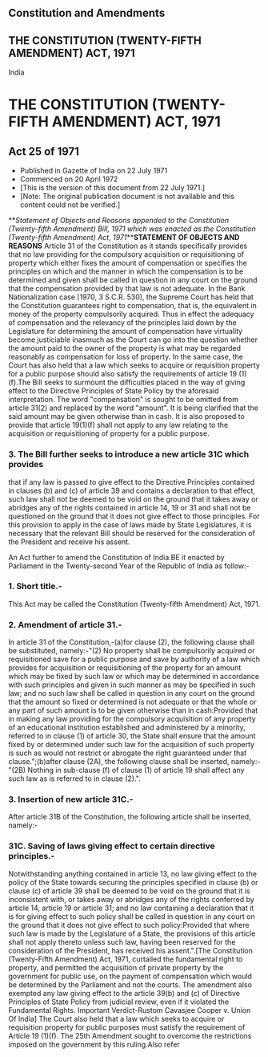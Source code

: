 ## Constitution and Amendments

## THE CONSTITUTION (TWENTY-FIFTH AMENDMENT) ACT, 1971

India

# THE CONSTITUTION (TWENTY-FIFTH AMENDMENT) ACT, 1971

## Act 25 of 1971

  * Published in Gazette of India on 22 July 1971 
  * Commenced on 20 April 1972 
  * [This is the version of this document from 22 July 1971.] 
  * [Note: The original publication document is not available and this content could not be verified.] 

**_Statement of Objects and Reasons appended to the Constitution (Twenty-fifth
Amendment) Bill, 1971 which was enacted as the Constitution (Twenty-fifth
Amendment) Act, 1971_****STATEMENT OF OBJECTS AND REASONS** Article 31 of the
Constitution as it stands specifically provides that no law providing for the
compulsory acquisition or requisitioning of property which either fixes the
amount of compensation or specifies the principles on which and the manner in
which the compensation is to be determined and given shall be called in
question in any court on the ground that the compensation provided by that law
is not adequate. In the Bank Nationalization case [1970, 3 S.C.R. 530), the
Supreme Court has held that the Constitution guarantees right to compensation,
that is, the equivalent in money of the property compulsorily acquired. Thus
in effect the adequacy of compensation and the relevancy of the principles
laid down by the Legislature for determining the amount of compensation have
virtuality become justiciable inasmuch as the Court can go into the question
whether the amount paid to the owner of the property is what may be regarded
reasonably as compensation for loss of property. In the same case, the Court
has also held that a law which seeks to acquire or requisition property for a
public purpose should also satisfy the requirements of article 19 (1) (f).The
Bill seeks to surmount the difficulties placed in the way of giving effect to
the Directive Principles of State Policy by the aforesaid interpretation. The
word "compensation" is sought to be omitted from article 31(2) and replaced by
the word "amount". It is being clarified that the said amount may be given
otherwise than in cash. It is also proposed to provide that article 19(1)(f)
shall not apply to any law relating to the acquisition or requisitioning of
property for a public purpose.

### 3. The Bill further seeks to introduce a new article 31C which provides
that if any law is passed to give effect to the Directive Principles contained
in clauses (b) and (c) of article 39 and contains a declaration to that
effect, such law shall not be deemed to be void on the ground that it takes
away or abridges any of the rights contained in article 14, 19 or 31 and shall
not be questioned on the ground that it does not give effect to those
principles. For this provision to apply in the case of laws made by State
Legislatures, it is necessary that the relevant Bill should be reserved for
the consideration of the President and receive his assent.

An Act further to amend the Constitution of India.BE it enacted by Parliament
in the Twenty-second Year of the Republic of India as follow:-

### 1. Short title.-

This Act may be called the Constitution (Twenty-fifth Amendment) Act, 1971.

### 2. Amendment of article 31.-

In article 31 of the Constitution,-(a)for clause (2), the following clause
shall be substituted, namely:-"(2) No property shall be compulsorily acquired
or requisitioned save for a public purpose and save by authority of a law
which provides for acquisition or requisitioning of the property for an amount
which may be fixed by such law or which may be determined in accordance with
such principles and given in such manner as may be specified in such law; and
no such law shall be called in question in any court on the ground that the
amount so fixed or determined is not adequate or that the whole or any part of
such amount is to be given otherwise than in cash:Provided that in making any
law providing for the compulsory acquisition of any property of an educational
institution established and administered by a minority, referred to in clause
(1) of article 30, the State shall ensure that the amount fixed by or
determined under such law for the acquisition of such property is such as
would not restrict or abrogate the right guaranteed under that
clause.";(b)after clause (2A), the following clause shall be inserted,
namely:-"(2B) Nothing in sub-clause (f) of clause (1) of article 19 shall
affect any such law as is referred to in clause (2).".

### 3\. Insertion of new article 31C.-

After article 31B of the Constitution, the following article shall be
inserted, namely:-

### 31C. Saving of laws giving effect to certain directive principles.-

Notwithstanding anything contained in article 13, no law giving effect to the
policy of the State towards securing the principles specified in clause (b) or
clause (c) of article 39 shall be deemed to be void on the ground that it is
inconsistent with, or takes away or abridges any of the rights conferred by
article 14, article 19 or article 31; and no law containing a declaration that
it is for giving effect to such policy shall be called in question in any
court on the ground that it does not give effect to such policy:Provided that
where such law is made by the Legislature of a State, the provisions of this
article shall not apply thereto unless such law, having been reserved for the
consideration of the President, has received his assent.".[The Constitution
(Twenty-Fifth Amendment) Act, 1971, curtailed the fundamental right to
property, and permitted the acquisition of private property by the government
for public use, on the payment of compensation which would be determined by
the Parliament and not the courts. The amendment also exempted any law giving
effect to the article 39(b) and (c) of Directive Principles of State Policy
from judicial review, even if it violated the Fundamental Rights. Important
Verdict-Rustom Cavasjee Cooper v. Union Of India] The Court also held that a
law which seeks to acquire or requisition property for public purposes must
satisfy the requirement of Article 19 (1)(f). The 25th Amendment sought to
overcome the restrictions imposed on the government by this ruling.Also refer

